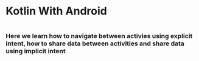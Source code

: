 # Kotlin With Android
# <h3> Here we learn how to navigate between activies using explicit intent, how to share data between activities and share data using implicit intent</h3>
